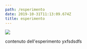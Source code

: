 ```yaml
---
path: /esperimento
date: 2019-10-31T11:13:09.674Z
title: esperimento
---
```

![](/assets/screenshot-2019-10-17-at-13.55.50.png)

contenuto dell'esperimento yxfsdsdfs
